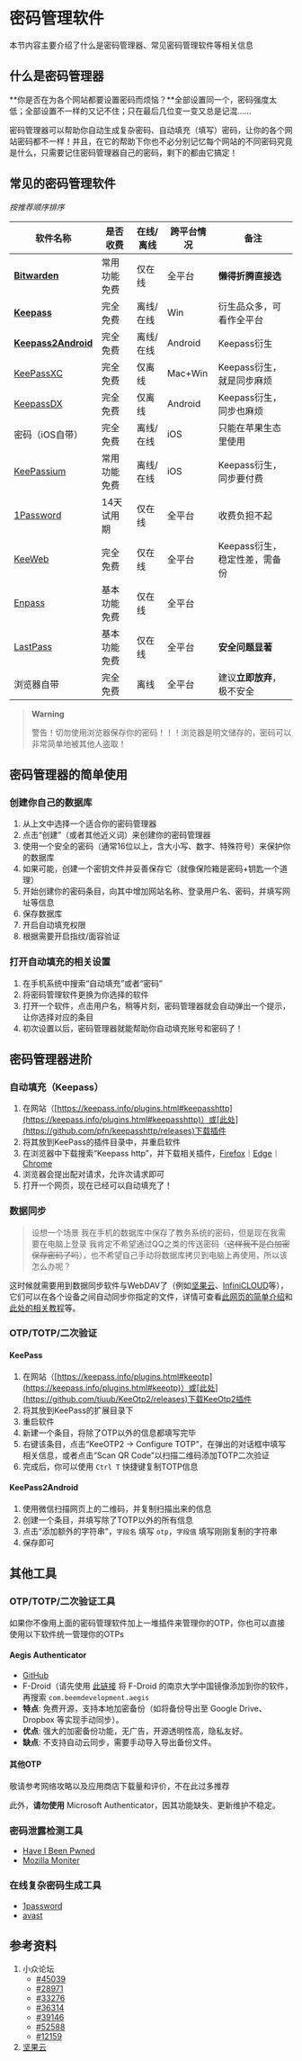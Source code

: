 # 密码管理软件

本节内容主要介绍了什么是密码管理器、常见密码管理软件等相关信息

## 什么是密码管理器

**你是否在为各个网站都要设置密码而烦恼？**全部设置同一个，密码强度太低；全部设置不一样的又记不住；只在最后几位变一变又总是记混……

密码管理器可以帮助你自动生成复杂密码、自动填充（填写）密码，让你的各个网站密码都不一样！并且，在它的帮助下你也不必分别记忆每个网站的不同密码究竟是什么，只需要记住密码管理器自己的密码，剩下的都由它搞定！

## 常见的密码管理软件

*按推荐顺序排序*

| 软件名称                                         | 是否收费     | 在线/离线 | 跨平台情况 | 备注                  |
| ------------------------------------------------------------------ | ------------ | --------- | ---------- | ----------------------------- |
| [**Bitwarden**](https://bitwarden.com/)                    | 常用功能免费 | 仅在线    | 全平台     | **懒得折腾直接选**        |
| [**Keepass**](https://keepass.info/)                     | 完全免费     | 离线/在线 | Win      | 衍生品众多，可看作全平台    |
| [**Keepass2Android**](https://github.com/PhilippC/keepass2android) | 完全免费     | 离线/在线 | Android    | Keepass衍生             |
| [KeePassXC](https://keepassxc.org/)                      | 完全免费     | 仅离线    | Mac+Win    | Keepass衍生，就是同步麻烦     |
| [KeepassDX](https://www.keepassdx.com/)                    | 完全免费     | 仅离线    | Android    | Keepass衍生，同步也麻烦     |
| 密码（iOS自带）                                    | 完全免费     | 离线/在线 | iOS      | 只能在苹果生态里使用        |
| [KeePassium](https://keepassium.com/)                    | 常用功能免费 | 离线/在线 | iOS      | Keepass衍生，同步要付费     |
| [1Password](https://1password.com/zh-cn)                   | 14天试用期   | 仅在线    | 全平台     | 收费负担不起            |
| [KeeWeb](https://keeweb.info/)                         | 完全免费     | 仅在线    | 全平台     | Keepass衍生，稳定性差，需备份 |
| [Enpass](https://www.enpass.io/)                         | 基本功能免费 | 仅在线    | 全平台     |                     |
| [LastPass](https://www.lastpass.com/)                    | 基本功能免费 | 仅在线    | 全平台     | **安全问题显著**          |
| 浏览器自带                                       | 完全免费     | 离线    | 全平台     | 建议**立即放弃**，极不安全    |

> **Warning**
>
> 警告！切勿使用浏览器保存你的密码！！！浏览器是明文储存的，密码可以非常简单地被其他人盗取！

## 密码管理器的简单使用

### 创建你自己的数据库

1. 从上文中选择一个适合你的密码管理器
2. 点击“创建”（或者其他近义词）来创建你的密码管理器
3. 使用一个安全的密码（通常16位以上，含大小写、数字、特殊符号）来保护你的数据库
4. 如果可能，创建一个密钥文件并妥善保存它（就像保险箱是密码+钥匙一个道理）
5. 开始创建你的密码条目，向其中增加网站名称、登录用户名、密码，并填写网址等信息
6. 保存数据库
7. 开启自动填充权限
8. 根据需要开启指纹/面容验证

### 打开自动填充的相关设置

1. 在手机系统中搜索“自动填充”或者“密码”
2. 将密码管理软件更换为你选择的软件
3. 打开一个软件，点击用户名，稍等片刻，密码管理器就会自动弹出一个提示，让你选择对应的条目
4. 初次设置以后，密码管理器就能帮助你自动填充账号和密码了！

## 密码管理器进阶

### 自动填充（Keepass）

1. 在网站（[https://keepass.info/plugins.html#keepasshttp](https://keepass.info/plugins.html#keepasshttp)）或[此处](https://github.com/pfn/keepasshttp/releases)下载插件
2. 将其放到KeePass的插件目录中，并重启软件
3. 在浏览器中下载搜索“Keepass http”，并下载相关插件，[Firefox](https://addons.mozilla.org/zh-CN/firefox/addon/keepasshttp-connector/)｜[Edge](https://microsoftedge.microsoft.com/addons/detail/jnhjknbfnclancjpknceboifoegiompf)｜[Chrome](https://chrome.google.com/webstore/detail/chromeipass/ompiailgknfdndiefoaoiligalphfdae?hl=en)
4. 浏览器会提出配对请求，允许次请求即可
5. 打开一个网页，现在已经可以自动填充了！

### 数据同步

> 设想一个场景
> 我在手机的数据库中保存了教务系统的密码，但是现在我需要在电脑上登录
> 我肯定不希望通过QQ之类的传送密码（~~这样我不是白加密保存密码了吗~~），也不希望自己手动将数据库拷贝到电脑上再使用，所以该怎么办呢？

这时候就需要用到数据同步软件与WebDAV了（例如[坚果云](https://www.jianguoyun.com/)、[InfiniCLOUD](https://infini-cloud.net/en/)等），它们可以在各个设备之间自动同步你指定的文件，详情可查看[此网页的简单介绍](https://help.jianguoyun.com/?p=3348)和[此处的相关教程](https://help.jianguoyun.com/?p=2064)等。

### OTP/TOTP/二次验证

#### KeePass

1. 在网站（[https://keepass.info/plugins.html#keeotp](https://keepass.info/plugins.html#keeotp)）或[此处](https://github.com/tiuub/KeeOtp2/releases)下载KeeOtp2插件
2. 将其放到KeePass的扩展目录下
3. 重启软件
4. 新建一个条目，将除了OTP以外的信息都填写完毕
5. 右键该条目，点击“KeeOTP2 -> Configure TOTP”，在弹出的对话框中填写相关信息，或者点击“Scan QR Code”以扫描二维码添加TOTP二次验证
6. 完成后，你可以使用 `Ctrl T` 快捷键复制TOTP信息

#### KeePass2Android

1. 使用微信扫描网页上的二维码，并复制扫描出来的信息
2. 创建一个条目，并填写除了TOTP以外的所有信息
3. 点击“添加额外的字符串”，`字段名` 填写 `otp`，`字段值` 填写刚刚复制的字符串
4. 保存即可

## 其他工具

### OTP/TOTP/二次验证工具

如果你不像用上面的密码管理软件加上一堆插件来管理你的OTP，你也可以直接使用以下软件统一管理你的OTPs

#### Aegis Authenticator

- [GitHub](https://github.com/beemdevelopment/Aegis)
- F-Droid（请先使用 [此链接](https://mirror.nju.edu.cn/fdroid/repo/?fingerprint=43238D512C1E5EB2D6569F4A3AFBF5523418B82E0A3ED1552770ABB9A9C9CCAB) 将 F-Droid 的南京大学中国镜像添加到你的软件，再搜索 `com.beemdevelopment.aegis`
- **特点**: 免费开源，支持本地加密备份（如将备份导出至 Google Drive、Dropbox 等实现手动同步）。
- **优点**: 强大的加密备份功能，无广告，开源透明性高，隐私友好。
- **缺点**: 不支持自动云同步，需要手动导入导出备份文件。

#### 其他OTP

敬请参考网络攻略以及应用商店下载量和评价，不在此过多推荐

此外，**请勿使用** Microsoft Authenticator，因其功能缺失、更新维护不稳定。

### 密码泄露检测工具

- [Have I Been Pwned](https://haveibeenpwned.com/)
- [Mozilla Moniter](https://monitor.mozilla.org/)

### 在线复杂密码生成工具

- [1password](https://1password.com/zh-cn/password-generator)
- [avast](https://www.avast.com/zh-cn/random-password-generator#pc)

## 参考资料

1. 小众论坛
    - [#45039](https://meta.appinn.net/t/topic/45039)
    - [#28971](https://meta.appinn.net/t/topic/28971)
    - [#33276](https://meta.appinn.net/t/topic/33276)
    - [#36314](https://meta.appinn.net/t/topic/36314)
    - [#39146](https://meta.appinn.net/t/topic/39146)
    - [#52588](https://meta.appinn.net/t/topic/52588)
    - [#12159](https://meta.appinn.net/t/topic/12159)
2. [坚果云](https://www.jianguoyun.com/)
